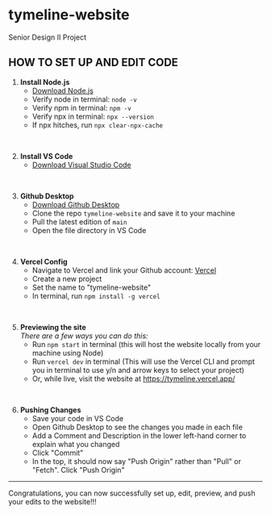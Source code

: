 # tymeline-website
Senior Design II Project

## HOW TO SET UP AND EDIT CODE

1. **Install Node.js**  
   - [Download Node.js](https://nodejs.org/en)  
   - Verify node in terminal: `node -v`  
   - Verify npm in terminal: `npm -v`  
   - Verify npx in terminal: `npx --version`  
   - If npx hitches, run `npx clear-npx-cache`  

<br>

2. **Install VS Code**  
   - [Download Visual Studio Code](https://code.visualstudio.com/download)  

<br>

3. **Github Desktop**  
   - [Download Github Desktop](https://desktop.github.com/download/)  
   - Clone the repo `tymeline-website` and save it to your machine  
   - Pull the latest edition of `main`  
   - Open the file directory in VS Code  

<br>

4. **Vercel Config**  
   - Navigate to Vercel and link your Github account: [Vercel](https://vercel.com/)  
   - Create a new project  
   - Set the name to "tymeline-website"  
   - In terminal, run `npm install -g vercel`  

<br>

5. **Previewing the site**  
   *There are a few ways you can do this:*  
   - Run `npm start` in terminal (this will host the website locally from your machine using Node)  
   - Run `vercel dev` in terminal (This will use the Vercel CLI and prompt you in terminal to use y/n and arrow keys to select your project)
   - Or, while live, visit the website at https://tymeline.vercel.app/
  
<br>

6. **Pushing Changes**  
   - Save your code in VS Code  
   - Open Github Desktop to see the changes you made in each file  
   - Add a Comment and Description in the lower left-hand corner to explain what you changed  
   - Click "Commit"  
   - In the top, it should now say "Push Origin" rather than "Pull" or "Fetch". Click "Push Origin"  

---

Congratulations, you can now successfully set up, edit, preview, and push your edits to the website!!!


